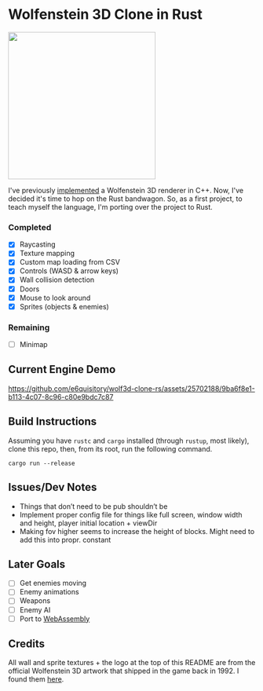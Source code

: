# Wolfenstein 3D Clone in Rust

<img src="https://github.com/e6quisitory/wolf3d-clone-rs/assets/25702188/0cb948af-8d73-469a-8786-c6615d95caf6" width=300/>

I've previously [implemented](https://github.com/e6quisitory/wolf3d-clone) a Wolfenstein 3D renderer in C++. Now, I've decided it's time to hop on the Rust bandwagon. So, as a first project, to teach myself the language, I'm porting over the project to Rust.

### Completed
- [x] Raycasting
- [x] Texture mapping
- [x] Custom map loading from CSV
- [x] Controls (WASD & arrow keys)
- [x] Wall collision detection
- [x] Doors
- [x] Mouse to look around
- [x] Sprites (objects & enemies)

### Remaining
- [ ] Minimap

## Current Engine Demo
https://github.com/e6quisitory/wolf3d-clone-rs/assets/25702188/9ba6f8e1-b113-4c07-8c96-c80e9bdc7c87

## Build Instructions
Assuming you have `rustc` and `cargo` installed (through `rustup`, most likely), clone this repo, then, from its root, run the following command.
```
cargo run --release
```
## Issues/Dev Notes
- Things that don’t need to be pub shouldn’t be
- Implement proper config file for things like full screen, window width and height, player initial location + viewDir
- Making fov higher seems to increase the height of blocks. Might need to add this into propr. constant

## Later Goals
- [ ] Get enemies moving
- [ ] Enemy animations
- [ ] Weapons
- [ ] Enemy AI
- [ ] Port to [WebAssembly](https://rustwasm.github.io/docs/book)

## Credits
All wall and sprite textures + the logo at the top of this README are from the official Wolfenstein 3D artwork that shipped in the game back in 1992. I found them [here](https://www.spriters-resource.com/pc_computer/wolfenstein3d/).